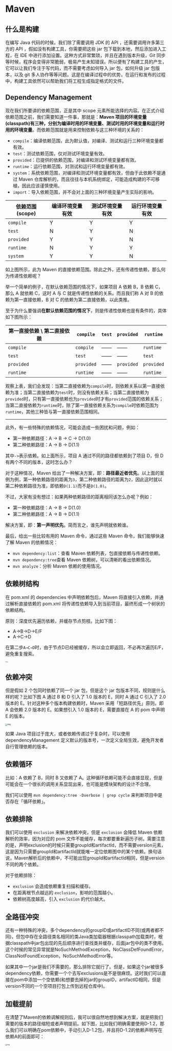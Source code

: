 # Maven

## 什么是构建

在编写 Java 代码的时候，我们除了需要调用 JDK 的 API ，还需要调用许多第三方的 API ，假如没有构建工具，你需要把这些 jar 包下载到本地，然后添加进入工程，在 IDE 中进行添加设置。这种方式非常繁琐，并且在遇到版本升级，Git 同步等时候，程序会变得非常脆弱，极易产生未知错误。所以便有了构建工具的产生，它可以让我们专注于写代码，而不需要考虑如何导入 jar 包，如何升级 jar 包版本，以及 git 多人协作等等问题。这是在编译过程中的优势，在运行和发布的过程中，构建工具依然可以帮助我们将工程生成指定格式的文件。

## Dependency Management

现在我们所要讲的依赖范围，正是其中 scope 元素所能选择的内容。在正式介绍依赖范围之前，我们需要知道一件事，那就是：**Maven 项目的环境变量(classpath)有三种，分别为编译时用的环境变量、测试时用的环境变量和运行时用的环境变量**。而依赖范围就是用来控制依赖与这三种环境的关系的：

- `compile`：编译依赖范围，此为默认值，对编译、测试和运行三种环境变量都有效。
- `test`：测试依赖范围，仅对测试环境变量有效。
- `provided`：已提供的依赖范围，对编译和测试环境变量都有效。
- `runtime`：运行依赖范围，对测试和运行环境变量都有效。
- `system`：系统依赖范围，对编译和测试环境变量都有效，但由于此依赖不是通过 Maven 仓库解析的，而且往往与本机系统绑定，可能造成构建的不可移植，因此应该谨慎使用。
- `import`：导入依赖范围，并不会对上面的三种环境变量产生实际的影响。

| 依赖范围(scope) | 编译环境变量有效 | 测试环境变量有效 | 运行环境变量有效 |
| --------------- | ---------------- | ---------------- | ---------------- |
| `compile`       | Y                | Y                | Y                |
| `test`          | N                | Y                | N                |
| `provided`      | Y                | Y                | N                |
| `runtime`       | N                | Y                | Y                |
| `system`        | Y                | Y                | N                |

如上图所示，此为 Maven 的直接依赖范围。除此之外，还有传递性依赖，那么何为传递性依赖呢？

举一个简单的例子，在默认依赖范围的情况下，如果项目 A 依赖 B，B 依赖 C，那么 A 就依赖 C，这时 A 与 C 就是传递性依赖的关系。而且我们称 A 对 B 的依赖为第一直接依赖，B 对 C 的依赖为第二直接依赖，以此类推。

至于为什么要强调**在默认依赖范围的情况下**，则是传递性依赖也是有条件的，具体如下图所示：

| 第一直接依赖 \ 第二直接依赖 | `compile`  | `test` | `provided` | `runtime`  |
| --------------------------- | ---------- | ------ | ---------- | ---------- |
| `compile`                   | `compile`  | ——     | ——         | `runtime`  |
| `test`                      | `test`     | ——     | ——         | `test`     |
| `provided`                  | `provided` | ——     | `provided` | `provided` |
| `runtime`                   | `runtime`  | ——     | ——         | `runtime`  |

观察上表，我们会发现：当第二直接依赖为`compile`时，则依赖关系以第一直接依赖为准；当第二直接依赖为`test`时，则没有依赖关系；当第二直接依赖为`provided`时，只有第一直接依赖也为`provided`时才有`provided`范围的依赖关系；当第二直接依赖为`runtime`时，除了第一直接依赖关系为`compile`时依赖范围为`runtime`，其他三种皆与第一直接依赖范围相同。

---

此外，有一些特殊的依赖情况，可能会造成一些困扰和问题，例如：

- 第一种依赖路径：A -> B -> C -> D(1.0)
- 第二种依赖路径：A -> B -> D(1.1)

其中`->`表示依赖。如上面所示，项目 A 通过不同的路径都依赖到了项目 D，但 D 有两个不同的版本，这时怎么办？

对于这种情况，Maven 给出了一种解决方案，即：**路径最近者优先**。以上面的案例为例，第一种依赖路径的距离为`3`，第二种依赖路径的距离为`2`，因此这时就以第二种依赖路径为准，即依赖`D(1.1)`而不是`D(1.0)`。

不过，大家有没有想过：如果两种依赖路径的距离相同该怎么办呢？例如：

- 第一种依赖路径：A -> B -> D(1.0)
- 第二种依赖路径：A -> B -> D(1.1)

解决方案，即：**第一声明优先**。简而言之，谁先声明就依赖谁。

最后，给出一些比较有用的 Maven 命令，通过这些 Maven 命令，我们能够快速了解 Maven 的依赖情况：

- `mvn dependency:list`：查看 Maven 依赖列表，包直接依赖与传递性依赖。
- `mvn dependency:tree`查看 Maven 依赖树，可以清晰的看出依赖情况。
- `mvn analyze`：分析 Maven 依赖的使用情况。

## 依赖树结构

在 pom.xml 的 dependencies 中声明依赖包后，Maven 将直接引入依赖，并通过解析直接依赖的 pom.xml 将传递性依赖导入到当前项目，最终形成一个树状的依赖结构。

原则：深度优先遍历依赖，并缓存节点剪枝。比如下图：

- A→B→D→E/F
- A→C→D

在第二步`A→C→D`时，由于节点D已经被缓存，所以会立即返回，不必再次遍历E/F，避免重复搜索。

<img src="images/Maven/986147-faf73cbbb587cda3.png" alt="img" style="zoom: 20%;" />

## 依赖冲突

但是假如 2 个包同时依赖了同一个 jar 包，但是这个 jar 包版本不同，规则是什么样的呢？比如下图 A 通过 B 和 D 引入了 1.0 版本的 E，同时 A 通过 C 引入了 2.0 版本的 E。针对这种多个版本构建依赖时，Maven 采用「短路径优先」原则，即 A 会依赖 2.0 版本的 E。如果想引入 1.0 版本的 E，需要直接在 A 的 pom 中声明 E 的版本。

<img src="images/Maven/986147-f13f3855e6798e05.png" alt="img" style="zoom: 40%;" />

如果 Java 项目过于庞大，或者依赖传递过于复杂时，可以使用 dependencyManagement 定义默认的版本号，一次定义全局生效，避免开发者自行管理依赖的版本。

## 依赖循环

比如：A 依赖了 B，同时 B 又依赖了 A。这种循环依赖可能不会直接显现，但是可能会在一个很长的调用关系显现出来，也可能是模块架构的设计不合理。

我们可以使用 `mvn dependency:tree -Dverbose | grep cycle` 来判断项目中是否存在「循环依赖」。

## 依赖排除

我们可以使用 `exclusion` 来解决依赖冲突，但是 `exclusion` 会降低 Maven 依赖解析的效率，因为对应的 pom 文件不能缓存，每次都要重新遍历子树。需要注意的是，声明exclusion的时候只需要groupId和artifactId，而不需要version元素，这是因为只需要groupId和artifactId就能唯一定位依赖图中的某个依赖。换句话说，Maven解析后的依赖中，不可能出现groupId和artifactId相同，但是version不同的两个依赖。

对于依赖排除：

- `exclusion` 会造成依赖重复扫描和缓存。
- 在距离根节点越远的 `exclusion`，影响的范围越小。
- 依赖树高度越高，引入 `exclusion` 的代价越大。

## 全路径冲突

还有一种特殊的冲突，多个dependency的groupID或artifactID不同(或两者都不同)，但包中存在全路径类名相同的类Java类加载器根据classpath加载类时，根据classpath中jar包出现的先后顺序进行查找类并缓存，后面jar包中的类不使用。这个时候的常见异常就是NoSuchMethodException，NoClassDefFoundError，ClassNotFoundException，NoSuchMethodError等。

如果其中一个jar是我们不需要的，那么排除它就行了。但是，如果这个jar被很多dependency依赖，你需要一个个去写exclusions是不是很麻烦。这时我们可以直接在pom中添加一个空依赖(和想要去掉的jar的groupID，artifactID相同，但是version不同的一个空项目打包上传到远程仓库中)。

## 加载提前

在清楚了Maven的依赖调解规则后，我可以很自然地想到解决方案，就是把我们需要的版本的路径缩短或者声明提前。如下图，比如我们明确需要使用D-1.2，那么我们可以明确在pom依赖中，手动引入D-1.2包，并且将D-1.2的依赖声明写在依赖A的前面即可：

<img src="images/Maven/2636642-312ad6c23fcafbe7.png" alt="img" style="zoom: 33%;" />